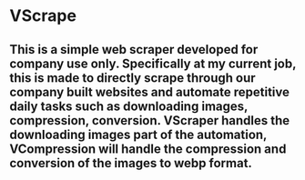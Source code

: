 # VScrape

## This is a simple web scraper developed for company use only. Specifically at my current job, this is made to directly scrape through our company built websites and automate repetitive daily tasks such as downloading images, compression, conversion. VScraper handles the downloading images part of the automation, VCompression will handle the compression and conversion of the images to webp format.
